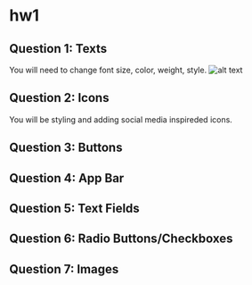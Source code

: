 # hw1

## Question 1: Texts
You will need to change font size, color, weight, style.
![alt text](http://url/to/img.png)
## Question 2: Icons
You will be styling and adding social media inspireded icons.

## Question 3: Buttons

## Question 4: App Bar

## Question 5: Text Fields

## Question 6: Radio Buttons/Checkboxes

## Question 7: Images







